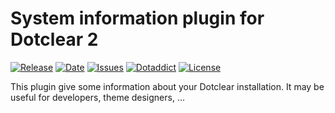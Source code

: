 # System information plugin for Dotclear 2

[![Release](https://img.shields.io/github/v/release/franck-paul/sysInfo)](https://github.com/franck-paul/sysInfo/releases)
[![Date](https://img.shields.io/github/release-date/franck-paul/sysInfo)](https://github.com/franck-paul/sysInfo/releases)
[![Issues](https://img.shields.io/github/issues/franck-paul/sysInfo)](https://github.com/franck-paul/sysInfo/issues)
[![Dotaddict](https://img.shields.io/badge/dotaddict-official-green.svg)](https://plugins.dotaddict.org/dc2/details/sysInfo)
[![License](https://img.shields.io/github/license/franck-paul/sysInfo)](https://github.com/franck-paul/sysInfo/blob/master/LICENSE)

This plugin give some information about your Dotclear installation. It may be useful for developers, theme designers, …
